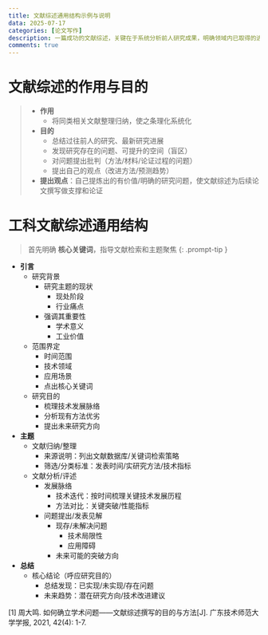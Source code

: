 ```yaml
---
title: 文献综述通用结构示例与说明
data: 2025-07-17
categories: [论文写作]
description: 一篇成功的文献综述，关键在于系统分析前人研究成果，明确领域内已取得的进展，客观评价其贡献与不足和尚待突破的盲点，进而预测未来趋势，为新课题的确立提供依据
comments: true
---
```


# 文献综述的作用与目的

>- **作用**
>	- 将同类相关文献整理归纳，使之条理化系统化
>- **目的**
>    - 总结过往前人的研究、最新研究进展
>    - 发现研究存在的问题、可提升的空间（盲区）  
>    - 对问题提出批判（方法/材料/论证过程的问题）       
>    - 提出自己的观点（改进方法/预测趋势）           
>- **提出观点**：自己提炼出的有价值/明确的研究问题，使文献综述为后续论文撰写做支撑和论证

# 工科文献综述通用结构

> 首先明确 **核心关键词**，指导文献检索和主题聚焦
{: .prompt-tip }
    
- **引言**    
	- 研究背景
		- 研究主题的现状
			- 现处阶段	
			- 行业痛点	
		- 强调其重要性
			- 学术意义	
			- 工业价值	
	- 范围界定
		- 时间范围
		- 技术领域
		- 应用场景
		- 点出核心关键词
	- 研究目的
		- 梳理技术发展脉络			
		- 分析现有方法优劣			
		- 提出未来研究方向			
- **主题**	
	- 文献归纳/整理		
		- 来源说明：列出文献数据库/关键词检索策略			
		- 筛选/分类标准：发表时间/实研究方法/技术指标			
	- 文献分析/评述		
		- 发展脉络			
			- 技术迭代：按时间梳理关键技术发展历程				
			- 方法对比：关键突破/性能指标		
		- 问题提出/发表见解			
			- 现存/未解决问题				
				- 技术局限性					
				- 应用障碍				
			- 未来可能的突破方向				
- **总结**	
	- 核心结论（呼应研究目的）		
		- 总结发现：已实现/未实现/存在问题			
		- 未来趋势：潜在研究方向/技术改进建议			

\[1\] 周大鸣. 如何确立学术问题——文献综述撰写的目的与方法[J]. 广东技术师范大学学报, 2021, 42(4): 1-7.